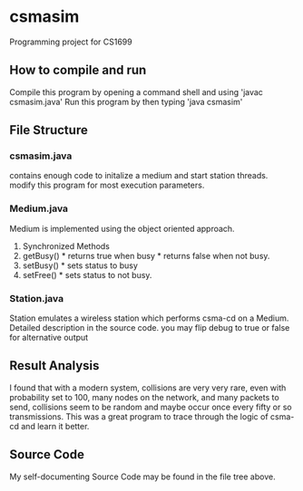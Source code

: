 # csmasim
Programming project for CS1699
## How to compile and run
Compile this program by opening a command shell and using
  'javac csmasim.java'
Run this program by then typing
  'java csmasim'

## File Structure
### csmasim.java
contains enough code to initalize a medium and start station threads. modify this program for most execution parameters.
### Medium.java
Medium is implemented using the object oriented approach.
1. Synchronized Methods
  1. getBusy()
    * returns true when busy
    * returns false when not busy.  
  1. setBusy()
    * sets status to busy
  1. setFree()
    * sets status to not busy.

### Station.java
Station emulates a wireless station which performs csma-cd on a Medium.
Detailed description in the source code. you may flip debug to true or false for alternative output
## Result Analysis
I found that with a modern system, collisions are very very rare, even with probability set to 100, many nodes on the network, and many packets to send, collisions seem to be random and maybe occur once every fifty or so transmissions. This was a great program to trace through the logic of csma-cd and learn it better.

## Source Code
My self-documenting Source Code may be found in the file tree above.
